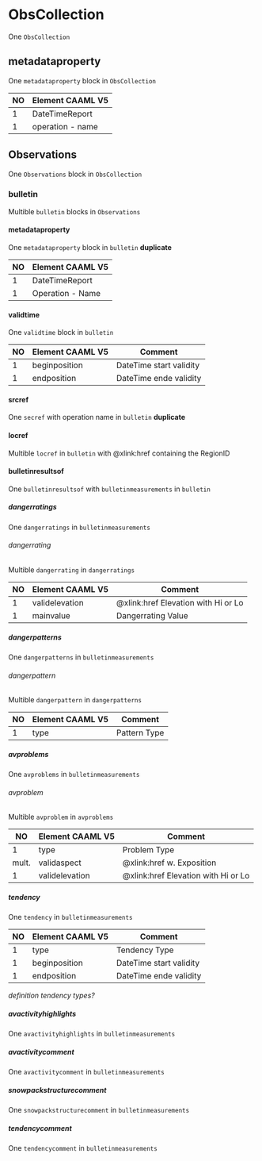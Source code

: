 # ObsCollection 
One `ObsCollection`

## metadataproperty
One `metadataproperty` block in `ObsCollection`

|NO     |Element CAAML V5   |
| ----- | ----------------- |
|1      |DateTimeReport     |
|1      |operation - name   |

## Observations
One `Observations` block in `ObsCollection`

### bulletin
Multible `bulletin` blocks in `Observations`

#### metadataproperty
One `metadataproperty` block in `bulletin`
**duplicate**

|NO     |Element CAAML V5   |
| ----- | ----------------- |
|1      |DateTimeReport     |
|1      |Operation - Name   |

#### validtime
One `validtime` block in `bulletin`

|NO     |Element CAAML V5   |Comment                   |
| ----- | ----------------- | ------------------------ |
|1      |beginposition      |DateTime start validity   |
|1      |endposition        |DateTime ende  validity   |

#### srcref
One `secref` with operation name in `bulletin`
**duplicate**

#### locref
Multible `locref` in `bulletin` with @xlink:href containing the RegionID

#### bulletinresultsof 
One `bulletinresultsof` with `bulletinmeasurements` in `bulletin`

##### dangerratings
One `dangerratings` in `bulletinmeasurements`

###### dangerrating
Multible `dangerrating` in `dangerratings`

|NO     |Element CAAML V5   |Comment                   |
| ----- | ----------------- | ------------------------ |
|1      |validelevation     |@xlink:href Elevation with Hi or Lo   |
|1      |mainvalue          |Dangerrating Value        |

##### dangerpatterns
One `dangerpatterns` in `bulletinmeasurements`

###### dangerpattern
Multible `dangerpattern` in `dangerpatterns`

|NO     |Element CAAML V5   |Comment                   |
| ----- | ----------------- | ------------------------ |
|1      |type               |Pattern Type              |

##### avproblems
One `avproblems` in `bulletinmeasurements`

###### avproblem
Multible `avproblem` in `avproblems`

|NO     |Element CAAML V5   |Comment                   |
| ----- | ----------------- | ------------------------ |
|1      |type               |Problem Type              |
|mult.  |validaspect        |@xlink:href w. Exposition |
|1      |validelevation     |@xlink:href Elevation with Hi or Lo |

##### tendency
One `tendency` in `bulletinmeasurements`

|NO     |Element CAAML V5   |Comment                   |
| ----- | ----------------- | ------------------------ |
|1      |type               |Tendency Type             |
|1      |beginposition      |DateTime start validity   |
|1      |endposition        |DateTime ende  validity   |

*definition tendency types?*

##### avactivityhighlights
One `avactivityhighlights` in `bulletinmeasurements`

##### avactivitycomment
One `avactivitycomment` in `bulletinmeasurements`

##### snowpackstructurecomment
One `snowpackstructurecomment` in `bulletinmeasurements`

##### tendencycomment
One `tendencycomment` in `bulletinmeasurements`
